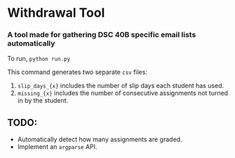 # Withdrawal Tool
### A tool made for gathering DSC 40B specific email lists automatically

To run,
`python run.py`

This command generates two separate `csv` files:
1. `slip_days_{x}` includes the number of slip days each student has used.
2. `missing_{x}` includes the number of consecutive assignments not turned in by the student.

## TODO:
- Automatically detect how many assignments are graded.
- Implement an `argparse` API.

